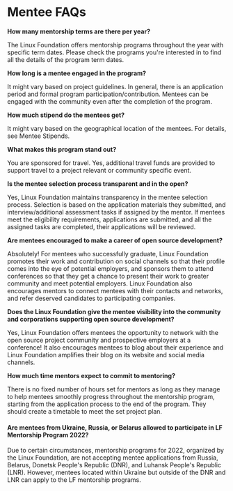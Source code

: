 # Mentee FAQs

**How many mentorship terms are there per year?**

The Linux Foundation offers mentorship programs throughout the year with specific term dates. Please check the programs you're interested in to find all the details of the program term dates.

**How long is a mentee engaged in the program?**

It might vary based on project guidelines. In general, there is an application period and formal program participation/contribution. Mentees can be engaged with the community even after the completion of the program.

**How much stipend do the mentees get?**

It might vary based on the geographical location of the mentees. For details, see Mentee Stipends.

**What makes this program stand out?**

You are sponsored for travel. Yes, additional travel funds are provided to support travel to a project relevant or community specific event.

**Is the mentee selection process transparent and in the open?**

Yes, Linux Foundation maintains transparency in the mentee selection process. Selection is based on the application materials they submitted, and interview/additional assessment tasks if assigned by the mentor. If mentees meet the eligibility requirements, applications are submitted, and all the assigned tasks are completed, their applications will be reviewed.

**Are mentees encouraged to make a career of open source development?**

Absolutely! For mentees who successfully graduate, Linux Foundation promotes their work and contribution on social channels so that their profile comes into the eye of potential employers, and sponsors them to attend conferences so that they get a chance to present their work to greater community and meet potential employers. Linux Foundation also encourages mentors to connect mentees with their contacts and networks, and refer deserved candidates to participating companies.

**Does the Linux Foundation give the mentee visibility into the community and corporations supporting open source development?**

Yes, Linux Foundation offers mentees the opportunity to network with the open source project community and prospective employers at a conference! It also encourages mentees to blog about their experience and Linux Foundation amplifies their blog on its website and social media channels.

**How much time mentors expect to commit to mentoring?**

There is no fixed number of hours set for mentors as long as they manage to help mentees smoothly progress throughout the mentorship program, starting from the application process to the end of the program. They should create a timetable to meet the set project plan.

#### Are mentees from Ukraine, Russia, or Belarus allowed to participate in LF Mentorship Program 2022? <a href="#are_participants_from_ukraine_russia_or_belarus_allowed_to_participate_in_gsoc_2022" id="are_participants_from_ukraine_russia_or_belarus_allowed_to_participate_in_gsoc_2022"></a>

Due to certain circumstances, mentorship programs for 2022, organized by the Linux Foundation, are not accepting mentee applications from Russia, Belarus, Donetsk People's Republic (DNR), and Luhansk People's Republic (LNR). However, mentees located within Ukraine but outside of the DNR and LNR can apply to the LF mentorship programs.
